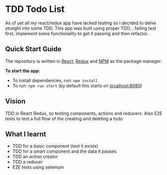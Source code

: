 # TDD Todo List

As of yet all my react/redux app have lacked testing so I decided to delve straight into some TDD.  This app was built using proper TDD... failing test first, implement some functionality to get it passing and then refactor.

## Quick Start Guide

The repository is written in [React](https://reactjs.org/), [Redux](https://redux.js.org/) and [NPM](https://www.npmjs.com/) as the package manager.

**To start the app:**
- To install dependencies, run: `npm install`
- To run: `npm run start` (by default this starts on [localhost:8080](localhost:8080))

## Vision

TDD in React Redux, so testing components, actions and reducers.  Also E2E tests to test a full flow of the creating and deleting a todo

## What I learnt

* TDD for a basic component (test it exists)
* TDD for a smart component and the data it passes
* TDD an action creator
* TDD a reducer
* E2E tests using selenium
